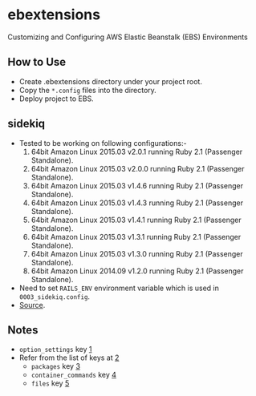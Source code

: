 # ebextensions
Customizing and Configuring AWS Elastic Beanstalk (EBS) Environments

## How to Use
* Create .ebextensions directory under your project root.
* Copy the `*.config` files into the directory.
* Deploy project to EBS. 

## sidekiq
* Tested to be working on following configurations:-
  1. 64bit Amazon Linux 2015.03 v2.0.1 running Ruby 2.1 (Passenger Standalone).
  2. 64bit Amazon Linux 2015.03 v2.0.0 running Ruby 2.1 (Passenger Standalone).
  3. 64bit Amazon Linux 2015.03 v1.4.6 running Ruby 2.1 (Passenger Standalone).
  4. 64bit Amazon Linux 2015.03 v1.4.3 running Ruby 2.1 (Passenger Standalone).
  5. 64bit Amazon Linux 2015.03 v1.4.1 running Ruby 2.1 (Passenger Standalone).
  6. 64bit Amazon Linux 2015.03 v1.3.1 running Ruby 2.1 (Passenger Standalone).
  7. 64bit Amazon Linux 2015.03 v1.3.0 running Ruby 2.1 (Passenger Standalone).
  8. 64bit Amazon Linux 2014.09 v1.2.0 running Ruby 2.1 (Passenger Standalone).
* Need to set `RAILS_ENV` environment variable which is used in `0003_sidekiq.config`.
* [Source](https://gist.github.com/gcarrion-gfrmedia/11396682).

## Notes
* `option_settings` key [1](http://docs.aws.amazon.com/elasticbeanstalk/latest/dg/ebextensions-optionsettings.html)
* Refer from the list of keys at [2](http://docs.aws.amazon.com/elasticbeanstalk/latest/dg/customize-containers-ec2.html)
  * `packages` key [3](http://docs.aws.amazon.com/elasticbeanstalk/latest/dg/customize-containers-ec2.html#linux-packages)
  * `container_commands` key [4](http://docs.aws.amazon.com/elasticbeanstalk/latest/dg/customize-containers-ec2.html#linux-container-commands)
  * `files` key [5](http://docs.aws.amazon.com/elasticbeanstalk/latest/dg/customize-containers-ec2.html#linux-files)
